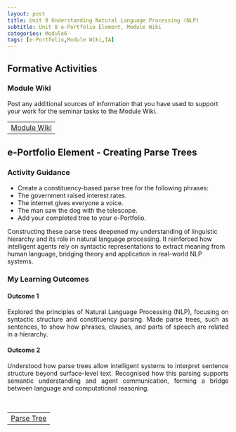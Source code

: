 ```yaml
---
layout: post
title: Unit 8 Understanding Natural Language Processing (NLP)
subtitle: Unit 8 e-Portfolio Element, Module Wiki
categories: Module6
tags: [e-Portfolio,Module Wiki,IA]
---
```

<style>
/* hit common Jekyll theme containers */
.post-content > * + *,
.page__content > * + *,
.post-body > * + * { margin-top: .6rem !important; }

/* headings: tighten top/bottom */
.post-content h1, .post-content h2, .post-content h3,
.page__content h1, .page__content h2, .page__content h3,
.post-body h1, .post-body h2, .post-body h3 {
  margin-top: .9rem !important;
  margin-bottom: .35rem !important;
  line-height: 1.2;
}

/* paragraphs & lists */
.post-content p, .page__content p, .post-body p { margin: .35rem 0 !important; line-height: 1.5; }
.post-content ul, .page__content ul, .post-body ul { margin: .25rem 0 .5rem 1.15rem !important; }
.post-content li, .page__content li, .post-body li { margin: .18rem 0 !important; }

/* tables & buttons */
.post-content table, .page__content table, .post-body table { margin: .4rem 0 !important; }
.post-content td, .page__content td, .post-body td { padding: .22rem .5rem !important; }

/* kill huge gap after the post title block some themes add */
.post-title + .post-content,
.page__title + .page__content { margin-top: .5rem !important; }
</style>
<html lang="en">

<body>

<h2>Formative Activities </h2>

<h3>Module Wiki</h3>
  
<p>Post any additional sources of information that you have used to support your work for the seminar tasks to the Module Wiki.</p>

<table>
    <tr>
      <td> <a href="../../../../artefacts/IA-Unit04-Module_Wiki.pdf" target="_blank" class="button large">Module Wiki</a></td> 
    </tr>
</table>


<h2> e-Portfolio Element - Creating Parse Trees</h2>
<h3>Activity Guidance </h3>
<ul>
 <li> Create a constituency-based parse tree for the following phrases:</li>
 <li> The government raised interest rates.</li>
  <li> The internet gives everyone a voice.</li>
   <li> The man saw the dog with the telescope.</li>
    <li> Add your completed tree to your e-Portfolio.</li>
</ul>
   <p> Constructing these parse trees deepened my understanding of linguistic hierarchy and its role in natural language processing. It reinforced how intelligent agents rely on syntactic representations to extract meaning from human language, bridging theory and application in real-world NLP systems.</p>
   <h3> My Learning Outcomes</h3>
<h4>Outcome 1</h4>
<p style="text-align: justify;">Explored the principles of Natural Language Processing (NLP), focusing on syntactic structure and constituency parsing. Made parse trees, such as sentences, to show how phrases, clauses, and parts of speech are related in a hierarchy.</p>
<h4>Outcome 2</h4>
<p style="text-align: justify;">Understood how parse trees allow intelligent systems to interpret sentence structure beyond surface-level text. Recognised how this parsing supports semantic understanding and agent communication, forming a bridge between language and computational reasoning.</p>

<br>
<table>
    <tr>
      <td> <a href="../../../../artefacts/IA-Unit08-Parse_Tree.pdf" target="_blank" class="button large">Parse Tree</a></td> 
    </tr>
</table>







